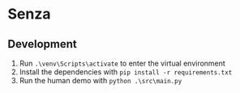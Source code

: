 # Senza

## Development

1. Run `.\venv\Scripts\activate` to enter the virtual environment
2. Install the dependencies with `pip install -r requirements.txt`
3. Run the human demo with `python .\src\main.py`  